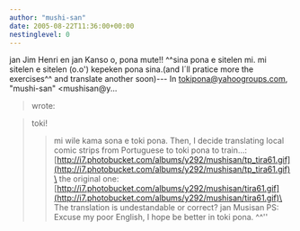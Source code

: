 ```yaml
---
author: "mushi-san"
date: 2005-08-22T11:36:00+00:00
nestinglevel: 0
---
```

jan Jim Henri en jan Kanso o, pona mute!! ^^sina pona e sitelen mi. mi sitelen e sitelen (o.o') kepeken pona sina.(and I´ll pratice more the exercises^^ and translate another soon)---
 In [tokipona@yahoogroups.com](mailto://tokipona@yahoogroups.com), "mushi-san" <mushisan@y...
> wrote:

> toki!
>> mi wile kama sona e toki pona. Then, I decide translating local comic
> strips from Portuguese to toki pona to train...:
>> [http://i7.photobucket.com/albums/y292/mushisan/tp_tira61.gif](http://i7.photobucket.com/albums/y292/mushisan/tp_tira61.gif)\
>> the original one:
> [http://i7.photobucket.com/albums/y292/mushisan/tira61.gif](http://i7.photobucket.com/albums/y292/mushisan/tira61.gif)\
>> The translation is undestandable or correct?
>> jan Musisan
>> PS: Excuse my poor English, I hope be better in toki pona. ^^''
